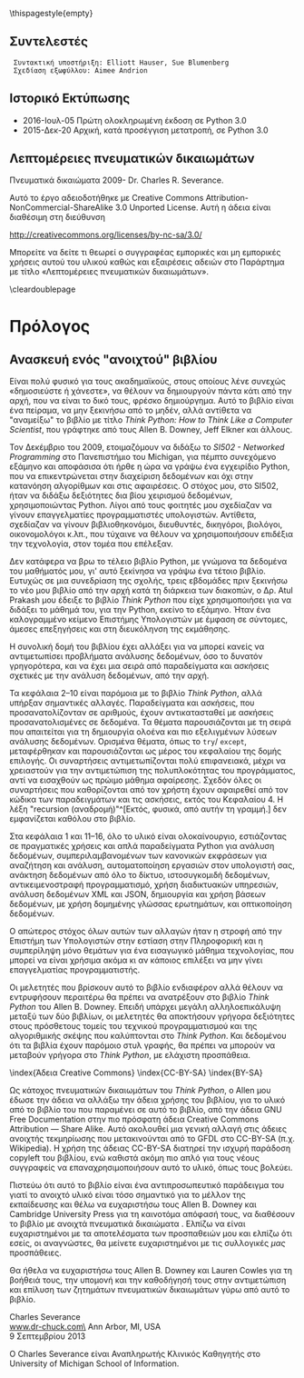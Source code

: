 \thispagestyle{empty}

Συντελεστές
-----------

     Συντακτική υποστήριξη: Elliott Hauser, Sue Blumenberg
     Σχεδίαση εξωφύλλου: Aimee Andrion

Ιστορικό Εκτύπωσης
------------------

* 2016-Ιουλ-05 Πρώτη ολοκληρωμένη έκδοση σε Python 3.0
* 2015-Δεκ-20 Αρχική, κατά προσέγγιση μετατροπή, σε Python 3.0

Λεπτομέρειες πνευματικών δικαιωμάτων
------------------------------------

Πνευματικά δικαιώματα 2009- Dr. Charles R. Severance.

Αυτό το έργο αδειοδοτήθηκε με Creative Commons
Attribution-NonCommercial-ShareAlike 3.0 Unported License.
Αυτή η άδεια είναι διαθέσιμη στη διεύθυνση

http://creativecommons.org/licenses/by-nc-sa/3.0/

Μπορείτε να δείτε τι θεωρεί ο συγγραφέας εμπορικές και μη εμπορικές χρήσεις
αυτού του υλικού καθώς και εξαιρέσεις αδειών στο Παράρτημα με τίτλο 
«Λεπτομέρειες πνευματικών δικαιωμάτων».

\cleardoublepage

Πρόλογος
=======

Ανασκευή ενός "ανοιχτού" βιβλίου
--------------------------------

Είναι πολύ φυσικό για τους ακαδημαϊκούς, στους οποίους λένε συνεχώς
«δημοσιεύστε ή χάνεστε», να θέλουν να δημιουργούν πάντα κάτι από την αρχή, που να
είναι το δικό τους, φρέσκο ​​δημιούργημα. Αυτό το βιβλίο είναι ένα πείραμα,
να μην ξεκινήσω από το μηδέν, αλλά αντίθετα να "αναμείξω" το βιβλίο με τίτλο
*Think Python: How to Think Like a Computer Scientist*, που γράφτηκε από τους
Allen B. Downey, Jeff Elkner και άλλους.

Τον Δεκέμβριο του 2009, ετοιμαζόμουν να διδάξω το *SI502 - Networked Programming*
στο Πανεπιστήμιο του Michigan, για πέμπτο συνεχόμενο εξάμηνο και αποφάσισα ότι
ήρθε η ώρα να γράψω ένα εγχειρίδιο Python, που να επικεντρώνεται στην
διαχείριση δεδομένων και όχι στην κατανόηση αλγορίθμων και  στις αφαιρέσεις. Ο
στόχος μου, στο SI502, ήταν να διδάξω δεξιότητες δια βίου χειρισμού δεδομένων,
χρησιμοποιώντας Python. Λίγοι από τους φοιτητές μου σχεδίαζαν να γίνουν
επαγγελματίες προγραμματιστές υπολογιστών. Αντίθετα, σχεδίαζαν να γίνουν
βιβλιοθηκονόμοι, διευθυντές, δικηγόροι, βιολόγοι, οικονομολόγοι κ.λπ.,
που τύχαινε να θέλουν να χρησιμοποιήσουν επιδέξια την τεχνολογία, στον τομέα
που επέλεξαν.

Δεν κατάφερα να βρω το τέλειο βιβλίο Python, με γνώμονα τα δεδομένα του
μαθήματός μου, γι' αυτό ξεκίνησα να γράψω ένα τέτοιο βιβλίο. Ευτυχώς σε μια
συνεδρίαση της σχολής, τρεις εβδομάδες πριν ξεκινήσω το νέο μου βιβλίο από την
αρχή κατά τη διάρκεια των διακοπών, ο Δρ. Atul Prakash μου έδειξε το βιβλίο
*Think Python* που είχε χρησιμοποιήσει για να διδάξει το μάθημά του, για την
Python, εκείνο το εξάμηνο. Ήταν ένα καλογραμμένο κείμενο Επιστήμης Υπολογιστών
με έμφαση σε σύντομες, άμεσες επεξηγήσεις και στη διευκόληνση της εκμάθησης.

Η συνολική δομή του βιβλίου έχει αλλάξει για να μπορεί κανείς να αντιμετωπίσει
προβλήματα ανάλυσης δεδομένων, όσο το δυνατόν γρηγορότερα, και να έχει μια σειρά
από παραδείγματα και ασκήσεις σχετικές με την ανάλυση δεδομένων, από την αρχή.

Τα κεφάλαια 2–10 είναι παρόμοια με το βιβλίο *Think Python*, αλλά υπήρξαν
σημαντικές αλλαγές. Παραδείγματα και ασκήσεις, που προσανατολίζονταν σε αριθμούς,
έχουν αντικατασταθεί με ασκήσεις προσανατολισμένες σε δεδομένα. Τα θέματα
παρουσιάζονται με τη σειρά που απαιτείται για τη δημιουργία ολοένα και πιο
εξελιγμένων λύσεων ανάλυσης δεδομένων. Ορισμένα θέματα, όπως το `try`/
`except`, μεταφέρθηκαν και παρουσιάζονται ως μέρος του κεφαλαίου της δομής
επιλογής. Οι συναρτήσεις αντιμετωπίζονται πολύ επιφανειακά, μέχρι να χρειαστούν
για την αντιμετώπιση της πολυπλοκότητας του προγράμματος, αντί να εισαχθούν ως
πρώιμο μάθημα αφαίρεσης. Σχεδόν όλες οι συναρτήσεις που καθορίζονται από τον
χρήστη έχουν αφαιρεθεί από τον κώδικα των παραδειγμάτων και τις ασκήσεις,
εκτός του Κεφαλαίου 4. Η λέξη "recursion (αναδρομή)"^[Εκτός, φυσικά, από αυτήν
τη γραμμή.] δεν εμφανίζεται καθόλου στο βιβλίο.

Στα κεφάλαια 1 και 11–16, όλο το υλικό είναι ολοκαίνουργιο, εστιάζοντας σε
πραγματικές χρήσεις και απλά παραδείγματα Python για ανάλυση δεδομένων,
συμπεριλαμβανομένων των κανονικών εκφράσεων για αναζήτηση και ανάλυση,
αυτοματοποίηση εργασιών στον υπολογιστή σας, ανάκτηση δεδομένων από όλο το
δίκτυο, ιστοσυγκομιδή δεδομένων, αντικειμενοστραφή προγραμματισμό, χρήση
διαδικτυακών υπηρεσιών, ανάλυση δεδομένων XML και JSON, δημιουργία και
χρήση βάσεων δεδομένων, με χρήση δομημένης γλώσσας ερωτημάτων, και οπτικοποίηση
δεδομένων.

Ο απώτερος στόχος όλων αυτών των αλλαγών ήταν η στροφή από την Επιστήμη των
Υπολογιστών στην εστίαση στην Πληροφορική και η συμπερίληψη μόνο θεμάτων για
ένα εισαγωγικό μάθημα τεχνολογίας, που μπορεί να είναι χρήσιμα ακόμα κι αν
κάποιος επιλέξει να μην γίνει επαγγελματίας προγραμματιστής.

Οι μελετητές που βρίσκουν αυτό το βιβλίο ενδιαφέρον αλλά θέλουν να εντρυφήσουν
περαιτέρω θα πρέπει να ανατρέξουν στο βιβλίο *Think Python* του Allen B. Downey.
Επειδή υπάρχει μεγάλη αλληλοεπικάλυψη μεταξύ των δύο βιβλίων, οι μελετητές θα
αποκτήσουν γρήγορα δεξιότητες στους πρόσθετους τομείς του τεχνικού
προγραμματισμού και της αλγοριθμικής σκέψης που καλύπτονται στο *Think Python*.
Και δεδομένου ότι τα βιβλία έχουν παρόμοιο στυλ γραφής, θα πρέπει να μπορούν
να μεταβούν γρήγορα στο *Think Python*, με ελάχιστη προσπάθεια.

\index{Άδεια Creative Commons}
\index{CC-BY-SA}
\index{BY-SA}

Ως κάτοχος πνευματικών δικαιωμάτων του *Think Python*, ο Allen μου έδωσε την
άδεια να αλλάξω την άδεια χρήσης του βιβλίου, για το υλικό από το βιβλίο του
που παραμένει σε αυτό το βιβλίο, από την άδεια GNU Free Documentation στην πιο
πρόσφατη άδεια Creative Commons Attribution — Share Alike. Αυτό ακολουθεί μια
γενική αλλαγή στις άδειες ανοιχτής τεκμηρίωσης που μετακινούνται από το GFDL
στο CC-BY-SA (π.χ. Wikipedia). Η χρήση της άδειας CC-BY-SA διατηρεί την ισχυρή
παράδοση copyleft του βιβλίου, ενώ καθιστά ακόμη πιο απλό για τους νέους
συγγραφείς να επαναχρησιμοποιήσουν αυτό το υλικό, όπως τους βολεύει.

Πιστεύω ότι αυτό το βιβλίο είναι ένα αντιπροσωπευτικό παράδειγμα του γιατί το
ανοιχτό υλικό είναι τόσο σημαντικό για το μέλλον της εκπαίδευσης και θέλω να
ευχαριστήσω τους
Allen B. Downey και Cambridge University Press για τη καινοτόμα απόφασή τους,
να διαθέσουν το βιβλίο με ανοιχτά πνευματικά δικαιώματα . Ελπίζω να είναι
ευχαριστημένοι με τα αποτελέσματα των προσπαθειών μου και ελπίζω ότι εσείς, οι
αναγνώστες, θα μείνετε ευχαριστημένοι με τις συλλογικές *μας* προσπάθειες.

Θα ήθελα να ευχαριστήσω τους Allen B. Downey και Lauren Cowles για τη βοήθειά
τους, την υπομονή και την καθοδήγησή τους στην αντιμετώπιση και επίλυση των
ζητημάτων πνευματικών δικαιωμάτων γύρω από αυτό το βιβλίο.

Charles Severance\
www.dr-chuck.com\
Ann Arbor, MI, USA\
9 Σεπτεμβρίου 2013

Ο Charles Severance είναι Αναπληρωτής Κλινικός Καθηγητής στο University of
Michigan School of Information.
